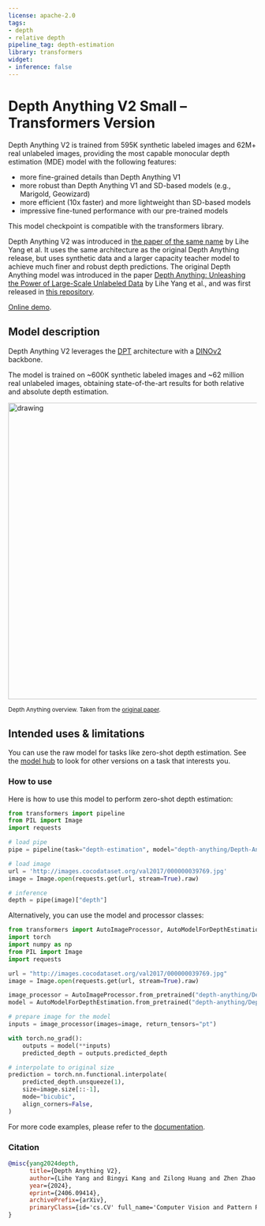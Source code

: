 ```yaml
---
license: apache-2.0
tags:
- depth
- relative depth
pipeline_tag: depth-estimation
library: transformers
widget:
- inference: false
---
```


# Depth Anything V2 Small – Transformers Version

Depth Anything V2 is trained from 595K synthetic labeled images and 62M+ real unlabeled images, providing the most capable monocular depth estimation (MDE) model with the following features:
- more fine-grained details than Depth Anything V1
- more robust than Depth Anything V1 and SD-based models (e.g., Marigold, Geowizard)
- more efficient (10x faster) and more lightweight than SD-based models
- impressive fine-tuned performance with our pre-trained models

This model checkpoint is compatible with the transformers library.

Depth Anything V2 was introduced in [the paper of the same name](https://arxiv.org/abs/2406.09414) by Lihe Yang et al. It uses the same architecture as the original Depth Anything release, but uses synthetic data and a larger capacity teacher model to achieve much finer and robust depth predictions. The original Depth Anything model was introduced in the paper [Depth Anything: Unleashing the Power of Large-Scale Unlabeled Data](https://arxiv.org/abs/2401.10891) by Lihe Yang et al., and was first released in [this repository](https://github.com/LiheYoung/Depth-Anything).

[Online demo](https://huggingface.co/spaces/depth-anything/Depth-Anything-V2).

## Model description

Depth Anything V2 leverages the [DPT](https://huggingface.co/docs/transformers/model_doc/dpt) architecture with a [DINOv2](https://huggingface.co/docs/transformers/model_doc/dinov2) backbone.

The model is trained on ~600K synthetic labeled images and ~62 million real unlabeled images, obtaining state-of-the-art results for both relative and absolute depth estimation.

<img src="https://huggingface.co/datasets/huggingface/documentation-images/resolve/main/transformers/model_doc/depth_anything_overview.jpg"
alt="drawing" width="600"/>

<small> Depth Anything overview. Taken from the <a href="https://arxiv.org/abs/2401.10891">original paper</a>.</small>

## Intended uses & limitations

You can use the raw model for tasks like zero-shot depth estimation. See the [model hub](https://huggingface.co/models?search=depth-anything) to look for
other versions on a task that interests you.

### How to use

Here is how to use this model to perform zero-shot depth estimation:

```python
from transformers import pipeline
from PIL import Image
import requests

# load pipe
pipe = pipeline(task="depth-estimation", model="depth-anything/Depth-Anything-V2-Small-hf")

# load image
url = 'http://images.cocodataset.org/val2017/000000039769.jpg'
image = Image.open(requests.get(url, stream=True).raw)

# inference
depth = pipe(image)["depth"]
```

Alternatively, you can use the model and processor classes:

```python
from transformers import AutoImageProcessor, AutoModelForDepthEstimation
import torch
import numpy as np
from PIL import Image
import requests

url = "http://images.cocodataset.org/val2017/000000039769.jpg"
image = Image.open(requests.get(url, stream=True).raw)

image_processor = AutoImageProcessor.from_pretrained("depth-anything/Depth-Anything-V2-Small-hf")
model = AutoModelForDepthEstimation.from_pretrained("depth-anything/Depth-Anything-V2-Small-hf")

# prepare image for the model
inputs = image_processor(images=image, return_tensors="pt")

with torch.no_grad():
    outputs = model(**inputs)
    predicted_depth = outputs.predicted_depth

# interpolate to original size
prediction = torch.nn.functional.interpolate(
    predicted_depth.unsqueeze(1),
    size=image.size[::-1],
    mode="bicubic",
    align_corners=False,
)
```

For more code examples, please refer to the [documentation](https://huggingface.co/transformers/main/model_doc/depth_anything.html#).


### Citation

```bibtex
@misc{yang2024depth,
      title={Depth Anything V2}, 
      author={Lihe Yang and Bingyi Kang and Zilong Huang and Zhen Zhao and Xiaogang Xu and Jiashi Feng and Hengshuang Zhao},
      year={2024},
      eprint={2406.09414},
      archivePrefix={arXiv},
      primaryClass={id='cs.CV' full_name='Computer Vision and Pattern Recognition' is_active=True alt_name=None in_archive='cs' is_general=False description='Covers image processing, computer vision, pattern recognition, and scene understanding. Roughly includes material in ACM Subject Classes I.2.10, I.4, and I.5.'}
}
```

